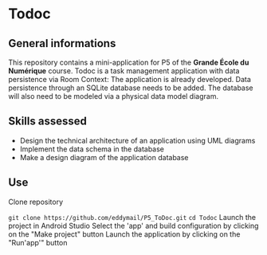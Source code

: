 # Todoc

## General informations
This repository contains a mini-application for P5 of the **Grande École du Numérique** course.
Todoc is a task management application with data persistence via Room
Context:
The application is already developed. Data persistence through an SQLite database needs to be added.
The database will also need to be modeled via a physical data model diagram.

## Skills assessed

* Design the technical architecture of an application using UML diagrams
* Implement the data schema in the database
* Make a design diagram of the application database

## Use

Clone repository

`git clone https://github.com/eddymail/P5_ToDoc.git`
`cd Todoc`
Launch the project in Android Studio
Select the 'app' and build configuration by clicking on the "Make project" button
Launch the application by clicking on the "Run'app'" button

